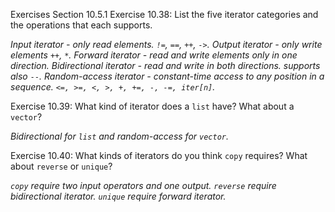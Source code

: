 Exercises Section 10.5.1
Exercise 10.38: List the five iterator categories and the operations that each
supports.

_Input iterator - only read elements. `!=`, `==`, `++`, `->`.
Output iterator - only write elements `++`, `*`.
Forward iterator - read and write elements only in one direction.
Bidirectional iterator - read and write in both directions. supports also `--`.
Random-access iterator - constant-time access to any position in a sequence. `<=, >=, <, >, +, +=, -, -=, iter[n]`._

Exercise 10.39: What kind of iterator does a `list` have? What about a
`vector`?

_Bidirectional for `list` and random-access for `vector`._

Exercise 10.40: What kinds of iterators do you think `copy` requires? What
about `reverse` or `unique`?

_`copy` require two input operators and one output.
`reverse` require bidirectional iterator.
`unique` require forward iterator._